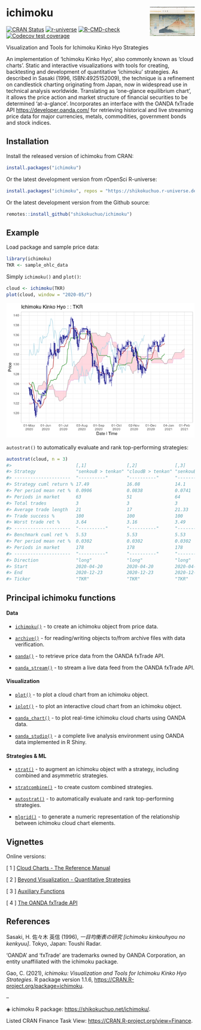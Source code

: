 
<!-- README.md is generated from README.Rmd. Please edit that file -->

# ichimoku <img src='man/figures/logo.png' align="right" />

<!-- badges: start -->

[![CRAN
Status](https://www.r-pkg.org/badges/version/ichimoku?color=0b800e)](https://CRAN.R-project.org/package=ichimoku)
[![r-universe](https://shikokuchuo.r-universe.dev/badges/ichimoku?color=6bd54f)](https://shikokuchuo.r-universe.dev/)
[![R-CMD-check](https://github.com/shikokuchuo/ichimoku/actions/workflows/R-CMD-check.yaml/badge.svg)](https://github.com/shikokuchuo/ichimoku/actions/workflows/R-CMD-check.yaml)
[![Codecov test
coverage](https://codecov.io/gh/shikokuchuo/ichimoku/branch/main/graph/badge.svg)](https://codecov.io/gh/shikokuchuo/ichimoku?branch=main)
<!-- badges: end -->

Visualization and Tools for Ichimoku Kinko Hyo Strategies

An implementation of ‘Ichimoku Kinko Hyo’, also commonly known as ‘cloud
charts’. Static and interactive visualizations with tools for creating,
backtesting and development of quantitative ‘ichimoku’ strategies. As
described in Sasaki (1996, ISBN:4925152009), the technique is a
refinement on candlestick charting originating from Japan, now in
widespread use in technical analysis worldwide. Translating as
‘one-glance equilibrium chart’, it allows the price action and market
structure of financial securities to be determined ‘at-a-glance’.
Incorporates an interface with the OANDA fxTrade API
<https://developer.oanda.com/> for retrieving historical and live
streaming price data for major currencies, metals, commodities,
government bonds and stock indices.

## Installation

Install the released version of ichimoku from CRAN:

``` r
install.packages("ichimoku")
```

Or the latest development version from rOpenSci R-universe:

``` r
install.packages("ichimoku", repos = "https://shikokuchuo.r-universe.dev")
```

Or the latest development version from the Github source:

``` r
remotes::install_github("shikokuchuo/ichimoku")
```

## Example

Load package and sample price data:

``` r
library(ichimoku)
TKR <- sample_ohlc_data
```

Simply `ichimoku()` and `plot()`:

``` r
cloud <- ichimoku(TKR)
plot(cloud, window = "2020-05/")
```

<img src="man/figures/README-ichimoku-1.png" />

`autostrat()` to automatically evaluate and rank top-performing
strategies:

``` r
autostrat(cloud, n = 3)
#>                        [,1]               [,2]              [,3]             
#> Strategy               "senkouB > tenkan" "cloudB > tenkan" "senkouB > kijun"
#> ---------------------  "----------"       "----------"      "----------"     
#> Strategy cuml return % 17.49              16.08             14.1             
#> Per period mean ret %  0.0906             0.0838            0.0741           
#> Periods in market      63                 51                64               
#> Total trades           3                  3                 3                
#> Average trade length   21                 17                21.33            
#> Trade success %        100                100               100              
#> Worst trade ret %      3.64               3.16              3.49             
#> ---------------------  "----------"       "----------"      "----------"     
#> Benchmark cuml ret %   5.53               5.53              5.53             
#> Per period mean ret %  0.0302             0.0302            0.0302           
#> Periods in market      178                178               178              
#> ---------------------  "----------"       "----------"      "----------"     
#> Direction              "long"             "long"            "long"           
#> Start                  2020-04-20         2020-04-20        2020-04-20       
#> End                    2020-12-23         2020-12-23        2020-12-23       
#> Ticker                 "TKR"              "TKR"             "TKR"
```

## Principal ichimoku functions

#### Data

-   [`ichimoku()`](https://shikokuchuo.net/ichimoku/reference/ichimoku.html) -
    to create an ichimoku object from price data.

-   [`archive()`](https://shikokuchuo.net/ichimoku/reference/archive.html) -
    for reading/writing objects to/from archive files with data
    verification.

-   [`oanda()`](https://shikokuchuo.net/ichimoku/reference/oanda.html) -
    to retrieve price data from the OANDA fxTrade API.

-   [`oanda_stream()`](https://shikokuchuo.net/ichimoku/reference/oanda_stream.html) -
    to stream a live data feed from the OANDA fxTrade API.

#### Visualization

-   [`plot()`](https://shikokuchuo.net/ichimoku/reference/plot.ichimoku.html) -
    to plot a cloud chart from an ichimoku object.

-   [`iplot()`](https://shikokuchuo.net/ichimoku/reference/iplot.html) -
    to plot an interactive cloud chart from an ichimoku object.

-   [`oanda_chart()`](https://shikokuchuo.net/ichimoku/reference/oanda_chart.html) -
    to plot real-time ichimoku cloud charts using OANDA data.

-   [`oanda_studio()`](https://shikokuchuo.net/ichimoku/reference/oanda_studio.html) -
    a complete live analysis environment using OANDA data implemented in
    R Shiny.

#### Strategies & ML

-   [`strat()`](https://shikokuchuo.net/ichimoku/reference/strat.html) -
    to augment an ichimoku object with a strategy, including combined
    and asymmetric strategies.

-   [`stratcombine()`](https://shikokuchuo.net/ichimoku/reference/stratcombine.html) -
    to create custom combined strategies.

-   [`autostrat()`](https://shikokuchuo.net/ichimoku/reference/autostrat.html) -
    to automatically evaluate and rank top-performing strategies.

-   [`mlgrid()`](https://shikokuchuo.net/ichimoku/reference/mlgrid.html) -
    to generate a numeric representation of the relationship between
    ichimoku cloud chart elements.

## Vignettes

Online versions:

[ 1 ] [Cloud Charts - The Reference
Manual](https://shikokuchuo.net/ichimoku/articles/reference.html)

[ 2 ] [Beyond Visualization - Quantitative
Strategies](https://shikokuchuo.net/ichimoku/articles/strategies.html)

[ 3 ] [Auxiliary
Functions](https://shikokuchuo.net/ichimoku/articles/utilities.html)

[ 4 ] [The OANDA fxTrade
API](https://shikokuchuo.net/ichimoku/articles/xoanda.html)

## References

Sasaki, H. 佐々木 英信 (1996), *一目均衡表の研究 [ichimoku kinkouhyou
no kenkyuu]*. Tokyo, Japan: Toushi Radar.

‘OANDA’ and ‘fxTrade’ are trademarks owned by OANDA Corporation, an
entity unaffiliated with the ichimoku package.

Gao, C. (2021), *ichimoku: Visualization and Tools for Ichimoku Kinko
Hyo Strategies*. R package version 1.1.6,
<https://CRAN.R-project.org/package=ichimoku>.

–

◈ ichimoku R package: <https://shikokuchuo.net/ichimoku/>.

Listed CRAN Finance Task View:
<https://CRAN.R-project.org/view=Finance>.
